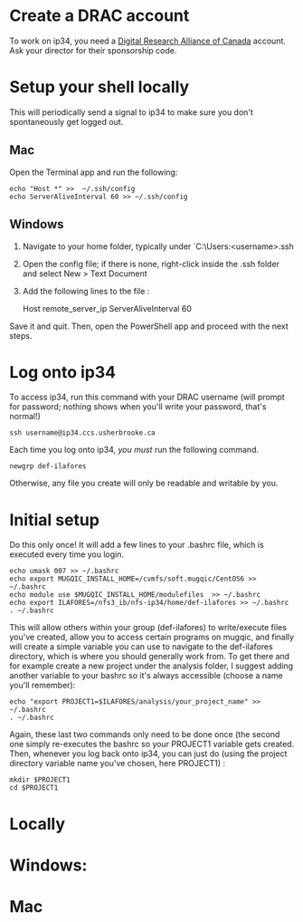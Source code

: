 # Create a DRAC account
To work on ip34, you need a [Digital Research Alliance of Canada](https://ccdb.alliancecan.ca/security/login) account. Ask your director for their sponsorship code.

# Setup your shell locally
This will periodically send a signal to ip34 to make sure you don't spontaneously get logged out.

## Mac 
Open the Terminal app and run the following: 

	echo "Host *" >>  ~/.ssh/config 
	echo ServerAliveInterval 60 >> ~/.ssh/config 

## Windows
1. Navigate to your home folder, typically under `C:\Users:\<username>\.ssh
2. Open the config file; if there is none, right-click inside the .ssh folder and select New > Text Document
3. Add the following lines to the file :

	Host remote_server_ip
    	ServerAliveInterval 60

Save it and quit. 
Then, open the PowerShell app and proceed with the next steps.
# Log onto ip34
To access ip34, run this command with your DRAC username (will prompt for password; nothing shows when you'll write your password, that's normal!)

	ssh username@ip34.ccs.usherbrooke.ca
	
Each time you log onto ip34, *you must* run the following command.

	newgrp def-ilafores
Otherwise, any file you create will only be readable and writable by you.

# Initial setup 
Do this only once! It will add a few lines to your .bashrc file, which is executed every time you login. 

	echo umask 007 >> ~/.bashrc
	echo export MUGQIC_INSTALL_HOME=/cvmfs/soft.mugqic/CentOS6 >> ~/.bashrc
	echo module use $MUGQIC_INSTALL_HOME/modulefiles  >> ~/.bashrc
	echo export ILAFORES=/nfs3_ib/nfs-ip34/home/def-ilafores >> ~/.bashrc
	. ~/.bashrc 
	
This will allow others within your group (def-ilafores) to write/execute files you've created, allow you to access certain programs on mugqic, and finally will create a simple variable you can use to navigate to the def-ilafores directory, which is where you should generally work from. To get there and for example create a new project under the analysis folder, I suggest adding another variable to your bashrc so it's always accessible (choose a name you'll remember):

	echo "export PROJECT1=$ILAFORES/analysis/your_project_name" >> ~/.bashrc
	. ~/.bashrc

Again, these last two commands only need to be done once (the second one simply re-executes the bashrc so your PROJECT1 variable gets created. Then, whenever you log back onto ip34, you can just do (using the project directory variable name you've chosen, here PROJECT1) :

	mkdir $PROJECT1
	cd $PROJECT1
	
# Locally
# Windows: 

# Mac
